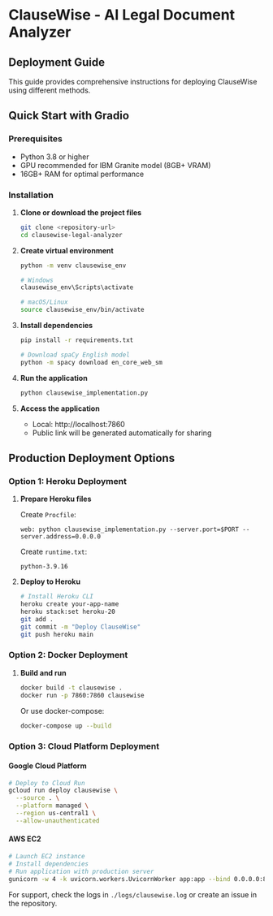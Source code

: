 # ClauseWise - AI Legal Document Analyzer
## Deployment Guide

This guide provides comprehensive instructions for deploying ClauseWise using different methods.

## Quick Start with Gradio

### Prerequisites
- Python 3.8 or higher
- GPU recommended for IBM Granite model (8GB+ VRAM)
- 16GB+ RAM for optimal performance

### Installation

1. **Clone or download the project files**
   ```bash
   git clone <repository-url>
   cd clausewise-legal-analyzer
   ```

2. **Create virtual environment**
   ```bash
   python -m venv clausewise_env

   # Windows
   clausewise_env\Scripts\activate

   # macOS/Linux
   source clausewise_env/bin/activate
   ```

3. **Install dependencies**
   ```bash
   pip install -r requirements.txt

   # Download spaCy English model
   python -m spacy download en_core_web_sm
   ```

4. **Run the application**
   ```bash
   python clausewise_implementation.py
   ```

5. **Access the application**
   - Local: http://localhost:7860
   - Public link will be generated automatically for sharing

## Production Deployment Options

### Option 1: Heroku Deployment

1. **Prepare Heroku files**

   Create `Procfile`:
   ```
   web: python clausewise_implementation.py --server.port=$PORT --server.address=0.0.0.0
   ```

   Create `runtime.txt`:
   ```
   python-3.9.16
   ```

2. **Deploy to Heroku**
   ```bash
   # Install Heroku CLI
   heroku create your-app-name
   heroku stack:set heroku-20
   git add .
   git commit -m "Deploy ClauseWise"
   git push heroku main
   ```

### Option 2: Docker Deployment

1. **Build and run**
   ```bash
   docker build -t clausewise .
   docker run -p 7860:7860 clausewise
   ```

   Or use docker-compose:
   ```bash
   docker-compose up --build
   ```

### Option 3: Cloud Platform Deployment

#### Google Cloud Platform
```bash
# Deploy to Cloud Run
gcloud run deploy clausewise \
  --source . \
  --platform managed \
  --region us-central1 \
  --allow-unauthenticated
```

#### AWS EC2
```bash
# Launch EC2 instance
# Install dependencies
# Run application with production server
gunicorn -w 4 -k uvicorn.workers.UvicornWorker app:app --bind 0.0.0.0:8000
```

For support, check the logs in `./logs/clausewise.log` or create an issue in the repository.
